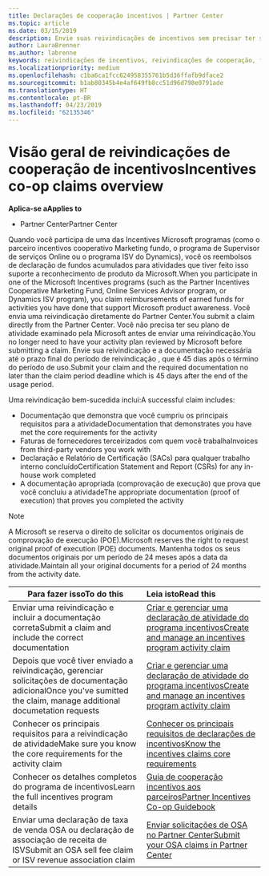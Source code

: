 ```yaml
---
title: Declarações de cooperação incentivos | Partner Center
ms.topic: article
ms.date: 03/15/2019
description: Envie suas reivindicações de incentivos sem precisar ter seu plano de atividade examinado primeiro.
author: LauraBrenner
ms.author: labrenne
keywords: reivindicações de incentivos, reivindicações de cooperação, fundos de cooperação
ms.localizationpriority: medium
ms.openlocfilehash: c1ba6ca1fcc624958355761b5d36ffafb9dface2
ms.sourcegitcommit: b1ab80345b4e4af649fb8cc51d96d798e0791ade
ms.translationtype: HT
ms.contentlocale: pt-BR
ms.lasthandoff: 04/23/2019
ms.locfileid: "62135346"
---
```

# <a name="incentives-co-op-claims-overview"></a><span data-ttu-id="f9c87-104">Visão geral de reivindicações de cooperação de incentivos</span><span class="sxs-lookup"><span data-stu-id="f9c87-104">Incentives co-op claims overview</span></span>

<span data-ttu-id="f9c87-105">**Aplica-se a**</span><span class="sxs-lookup"><span data-stu-id="f9c87-105">**Applies to**</span></span>

- <span data-ttu-id="f9c87-106">Partner Center</span><span class="sxs-lookup"><span data-stu-id="f9c87-106">Partner Center</span></span>

<span data-ttu-id="f9c87-107">Quando você participa de uma das Incentives Microsoft programas (como o parceiro incentivos cooperativo Marketing fundo, o programa de Supervisor de serviços Online ou o programa ISV do Dynamics), você os reembolsos de declaração de fundos acumulados para atividades que tiver feito isso suporte a reconhecimento de produto da Microsoft.</span><span class="sxs-lookup"><span data-stu-id="f9c87-107">When you participate in one of the Microsoft Incentives programs (such as the Partner Incentives Cooperative Marketing Fund, Online Services Advisor program, or Dynamics ISV program), you claim reimbursements of earned funds for activities you have done that support Microsoft product awareness.</span></span> <span data-ttu-id="f9c87-108">Você envia uma reivindicação diretamente do Partner Center.</span><span class="sxs-lookup"><span data-stu-id="f9c87-108">You submit a claim directly from the Partner Center.</span></span> <span data-ttu-id="f9c87-109">Você não precisa ter seu plano de atividade examinado pela Microsoft antes de enviar uma reivindicação.</span><span class="sxs-lookup"><span data-stu-id="f9c87-109">You no longer need to have your activity plan reviewed by Microsoft before submitting a claim.</span></span> <span data-ttu-id="f9c87-110">Envie sua reivindicação e a documentação necessária até o prazo final do período de reivindicação , que é 45 dias após o término do período de uso.</span><span class="sxs-lookup"><span data-stu-id="f9c87-110">Submit your claim and the required documentation no later than the claim period deadline which is 45 days after the end of the usage period.</span></span> 

<span data-ttu-id="f9c87-111">Uma reivindicação bem-sucedida inclui:</span><span class="sxs-lookup"><span data-stu-id="f9c87-111">A successful claim includes:</span></span>

- <span data-ttu-id="f9c87-112">Documentação que demonstra que você cumpriu os principais requisitos para a atividade</span><span class="sxs-lookup"><span data-stu-id="f9c87-112">Documentation that demonstrates you have met the core requirements for the activity</span></span>
- <span data-ttu-id="f9c87-113">Faturas de fornecedores terceirizados com quem você trabalha</span><span class="sxs-lookup"><span data-stu-id="f9c87-113">Invoices from third-party vendors you work with</span></span>
- <span data-ttu-id="f9c87-114">Declaração e Relatório de Certificação (SACs) para qualquer trabalho interno concluído</span><span class="sxs-lookup"><span data-stu-id="f9c87-114">Certification Statement and Report (CSRs) for any in-house work completed</span></span>
- <span data-ttu-id="f9c87-115">A documentação apropriada (comprovação de execução) que prova que você concluiu a atividade</span><span class="sxs-lookup"><span data-stu-id="f9c87-115">The appropriate documentation (proof of execution) that proves you completed the activity</span></span> 

>[!NOTE]
><span data-ttu-id="f9c87-116">A Microsoft se reserva o direito de solicitar os documentos originais de comprovação de execução (POE).</span><span class="sxs-lookup"><span data-stu-id="f9c87-116">Microsoft reserves the right to request original proof of execution (POE) documents.</span></span> <span data-ttu-id="f9c87-117">Mantenha todos os seus documentos originais por um período de 24 meses após a data da atividade.</span><span class="sxs-lookup"><span data-stu-id="f9c87-117">Maintain all your original documents for a period of 24 months from the activity date.</span></span> 

|<span data-ttu-id="f9c87-118">**Para fazer isso**</span><span class="sxs-lookup"><span data-stu-id="f9c87-118">**To do this**</span></span>   |<span data-ttu-id="f9c87-119">**Leia isto**</span><span class="sxs-lookup"><span data-stu-id="f9c87-119">**Read this**</span></span>   |
|-----------------|:--------------------------------------|
|<span data-ttu-id="f9c87-120">Enviar uma reivindicação e incluir a documentação correta</span><span class="sxs-lookup"><span data-stu-id="f9c87-120">Submit a claim and include the correct documentation</span></span>|[<span data-ttu-id="f9c87-121">Criar e gerenciar uma declaração de atividade do programa incentivos</span><span class="sxs-lookup"><span data-stu-id="f9c87-121">Create and manage an incentives program activity claim</span></span>](create-incentives-claims.md)|
|<span data-ttu-id="f9c87-122">Depois que você tiver enviado a reivindicação, gerenciar solicitações de documentação adicional</span><span class="sxs-lookup"><span data-stu-id="f9c87-122">Once you've sumitted the claim, manage additional documetation requests</span></span>|[<span data-ttu-id="f9c87-123">Criar e gerenciar uma declaração de atividade do programa incentivos</span><span class="sxs-lookup"><span data-stu-id="f9c87-123">Create and manage an incentives program activity claim</span></span>](create-incentives-claims.md)  |
|<span data-ttu-id="f9c87-124">Conhecer os principais requisitos para a reivindicação de atividade</span><span class="sxs-lookup"><span data-stu-id="f9c87-124">Make sure you know the core requirements for the activity claim</span></span>|[<span data-ttu-id="f9c87-125">Conhecer os principais requisitos de declarações de incentivos</span><span class="sxs-lookup"><span data-stu-id="f9c87-125">Know the incentives claims core requirements</span></span>](core-requirements.md)   |
|<span data-ttu-id="f9c87-126">Conhecer os detalhes completos do programa de incentivos</span><span class="sxs-lookup"><span data-stu-id="f9c87-126">Learn the full incentives program details</span></span>|[<span data-ttu-id="f9c87-127">Guia de cooperação incentivos aos parceiros</span><span class="sxs-lookup"><span data-stu-id="f9c87-127">Partner Incentives Co-op Guidebook</span></span>](https://assets.microsoft.com/coop-guidebook.pdf)
|<span data-ttu-id="f9c87-128">Enviar uma declaração de taxa de venda OSA ou declaração de associação de receita de ISV</span><span class="sxs-lookup"><span data-stu-id="f9c87-128">Submit an OSA sell fee claim or ISV revenue association claim</span></span> |[<span data-ttu-id="f9c87-129">Enviar solicitações de OSA no Partner Center</span><span class="sxs-lookup"><span data-stu-id="f9c87-129">Submit your OSA claims in Partner Center</span></span>](submit-osa-claim.md)|
                                                                                 
                                   